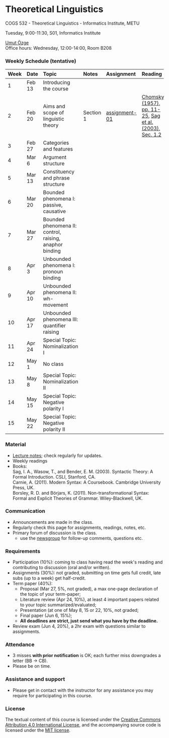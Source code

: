 # Theoretical Linguistics
COGS 532 - Theoretical Linguistics - Informatics Institute, METU

Tuesday, 9:00-11:30, S01, Informatics Institute

[Umut Özge](https://umutozge.github.io)  
Office hours: Wednesday, 12:00-14:00, Room B208  


### Weekly Schedule (tentative)

|Week| Date   | Topic | Notes |  Assignment | Reading |
:---|:---|:---|:---|:---|:---
1   | Feb 13 | Introducing the course |
2   | Feb 20 | Aims and scope of linguistic theory |Section 1| [assignment-01](assignments/cogs532-assignment-01.pdf) | [Chomsky (1957), pp. 11-25](readings/chomsky57-pp-11-25.pdf), [Sag et al. (2003), Sec. 1.2](readings/sagetal03-sec-1-2.pdf) |    
3   | Feb 27 | Categories and features   
4   | Mar 6  | Argument structure  
5   | Mar 13 | Constituency and phrase structure  
6   | Mar 20 | Bounded phenomena I: passive, causative  
7   | Mar 27 | Bounded phenomena II: control, raising, anaphor binding
8   | Apr 3  | Unbounded phenomena I: pronoun binding  
9   | Apr 10 | Unbounded phenomena II: wh-movement  
10  | Apr 17 | Unbounded phenomena III: quantifier raising  
11  | Apr 24 | Special Topic: Nominalization I  
12  | May 1  | No class  
13  | May 8  | Special Topic: Nominalization II  
14  | May 15 | Special Topic: Negative polarity I  
15  | May 22 | Special Topic: Negative polarity II  

### Material

* [Lecture notes](notes/cogs532-lecture-notes.pdf); check regularly for updates.
* Weekly readings
* Books:  
	Sag, I. A., Wasow, T., and Bender, E. M. (2003). Syntactic Theory: A Formal Introduction. CSLI, Stanford, CA.  
	Carnie, A. (2011). Modern Syntax: A Coursebook. Cambridge University Press, UK.  
	Borsley, R. D. and Börjars, K. (2011). Non-transformational Syntax: Formal and Explicit Theories of Grammar. Wiley-Blackwell, UK.  

### Communication

* Announcements are made in the class.
* Regularly check this page for assignments, readings, notes, etc.
* Primary forum of discussion is the class.
	* use the [newsgroup](https://groups.google.com/forum/#!forum/metu-cogs-532-theoretical-linguistics) for follow-up comments, questions etc.


### Requirements

* Participation (10%): coming to class having read the week's reading and contributing to discussion (oral and/or written).
* Assignments (30%): not graded, submitting on time gets full credit, late subs (up to a week) get half-credit.
* Term paper (40%): 
	* Proposal (Mar 27, 5%, not graded), a max one-page declaration of the topic of your term-paper;
	* Literature review (Apr 24, 10%), at least 4 important papers related to your topic summarized/evaluated;
	* Presentation (at one of May 8, 15 or 22, 10%, not graded;
	* Final paper (Jun 6, 15%);
	* **All deadlines are strict, just send what you have by the deadline.**
* Review exam (Jun 4, 20%), a 2hr exam with questions similar to assignments.

### Attendance

* 3 misses **with prior notification** is OK; each further miss downgrades a letter (BB -> CB).
* Please be on time.

### Assistance and support 

* Please get in contact with the instructor for any assistance you may require for participating in this course.

### License
The textual content of this course is licensed under the [Creative Commons Attribution 4.0 International License](https://creativecommons.org/licenses/by/4.0/), and the accompanying source code is licensed under the [MIT license](http://opensource.org/licenses/mit-license.php).
